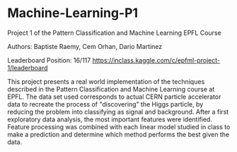 # Machine-Learning-P1
Project 1 of the Pattern Classification and Machine Learning EPFL Course

Authors: Baptiste Raemy, Cem Orhan, Dario Martinez

Leaderboard Position: 16/117 https://inclass.kaggle.com/c/epfml-project-1/leaderboard

This project presents a real world implementation of the techniques described in the Pattern Classification and Machine Learning course at EPFL. The data set used corresponds to actual CERN particle accelerator data to recreate the process of "discovering" the Higgs particle, by reducing the problem into classifying as signal and background. After a first exploratory data analysis, the most important features were identified. Feature processing was combined with each linear model studied in class to make a prediction and determine which method performs the best given the data.

